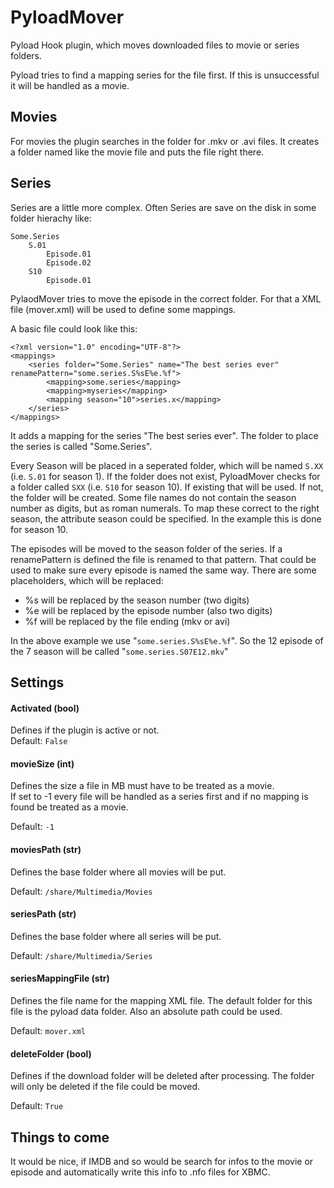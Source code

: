 PyloadMover
===========

Pyload Hook plugin, which moves downloaded files to movie or series folders.

Pyload tries to find a mapping series for the file first. If this is unsuccessful it will be handled as a movie.

Movies
-------------
For movies the plugin searches in the folder for .mkv or .avi files. It creates a folder named like the movie file and puts the file right there. 

Series
-------------
Series are a little more complex. Often Series are save on the disk in some folder hierachy like:

	Some.Series
		S.01
			Episode.01
			Episode.02
		S10
			Episode.01

PylaodMover tries to move the episode in the correct folder. For that a XML file (mover.xml) will be used to define some mappings. 

A basic file could look like this:

	<?xml version="1.0" encoding="UTF-8"?>
	<mappings>
		<series folder="Some.Series" name="The best series ever" renamePattern="some.series.S%sE%e.%f">
			<mapping>some.series</mapping>
			<mapping>myseries</mapping>
			<mapping season="10">series.x</mapping>
		</series>
	</mappings>

It adds a mapping for the series "The best series ever". The folder to place the series is called "Some.Series". 

Every Season will be placed in a seperated folder, which will be named `S.XX` (i.e. `S.01` for season 1). If the folder does not exist, PyloadMover checks for a folder called `SXX` (i.e. `S10` for season 10). If existing that will be used. If not, the folder will be created. Some file names do not contain the season number as digits, but as roman numerals. To map these correct to the right season, the attribute season could be specified. In the example this is done for season 10.

The episodes will be moved to the season folder of the series. If a renamePattern is defined the file is renamed to that pattern. That could be used to make sure every episode is named the same way. There are some placeholders, which will be replaced:

*	%s will be replaced by the season number (two digits)
*	%e will be replaced by the episode number (also two digits)
*	%f will be replaced by the file ending (mkv or avi)

In the above example we use "`some.series.S%sE%e.%f`". So the 12 episode of the 7 season will be called "`some.series.S07E12.mkv`"


Settings
-------------
#### Activated (bool)
Defines if the plugin is active or not.  
Default: `False`

#### movieSize (int)
Defines the size a file in MB must have to be treated as a movie.  
If set to -1 every file will be handled as a series first and if no mapping is found be treated as a movie.  

Default: `-1`

#### moviesPath (str)
Defines the base folder where all movies will be put.

Default: `/share/Multimedia/Movies`

#### seriesPath (str)
Defines the base folder where all series will be put.

Default: `/share/Multimedia/Series`

#### seriesMappingFile (str)
Defines the file name for the mapping XML file. The default folder for this file is the pyload data folder. Also an absolute path could be used.

Default: `mover.xml`

#### deleteFolder (bool)
Defines if the download folder will be deleted after processing. The folder will only be deleted if the file could be moved.

Default: `True`




Things to come
-------------
It would be nice, if IMDB and so would be search for infos to the movie or episode and automatically write this info to .nfo files for XBMC.
